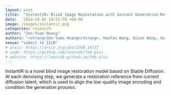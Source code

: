 ```yaml
---
layout: post
title:  "InstantIR: Blind Image Restoration with Instant Generative Reference"
date:   2024-10-02 19:53:59 +08:00
image: /images/instantir.png
categories: research
author: "Jen-Yuan Huang"
authors: "<strong>Jen-Yuan Huang</strong>, Haofan Wang, Qixun Wang, Xu Bai, Hao Ai, Peng Xing, Tong Lin"
venue: "submit to ICLR"
# arxiv: https://arxiv.org/abs/2308.14737
# code: https://github.com/leonidk/fmb-plus
# website: https://leonidk.github.io/fmb-plus
---
```

InstantIR is a novel blind image restoration model based on Stable Diffusion. At each denoising step, we generate a restoration reference from current diffusion latent, which is used to align the low-quality image encoding and condition the generation process.